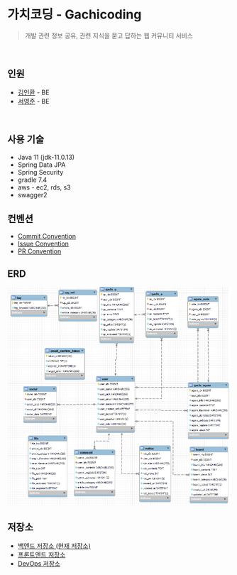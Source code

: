 # 가치코딩 - Gachicoding
> 개발 관련 정보 공유, 관련 지식을 묻고 답하는 웹 커뮤니티 서비스 <br>

<br>

## 인원 
* [김인환](https://github.com/inhwanK) - BE
* [서영준](https://github.com/95Seo) - BE

[//]: # (* [김인표]&#40;https://github.com/kiminpyo&#41;)
[//]: # (* [배지왕]&#40;https://github.com/BAE-JI-WANG&#41;)
[//]: # (* [김세현]&#40;https://github.com/saehyen&#41;)

<br>

## 사용 기술
* Java 11 (jdk-11.0.13)
* Spring Data JPA
* Spring Security 
* gradle 7.4
* aws - ec2, rds, s3
* swagger2

## 컨벤션
- [Commit Convention](https://github.com/95Seo/gachicoding/blob/develop/document/convention/commit_convention.md)
- [Issue Convention](https://github.com/95Seo/gachicoding/blob/develop/document/convention/issue_convention.md)
- [PR Convention](https://github.com/95Seo/gachicoding/blob/develop/document/convention/pull_request_convention.md)

## ERD
![](document/erd.png)

## 저장소
* [백엔드 저장소 (현재 저장소)](https://github.com/inhwanK/gachicoding)
* [프론트엔드 저장소](https://github.com/kiminpyo/gachicoding-front-next)
* [DevOps 저장소](https://github.com/BAE-JI-WANG/gachicoding_DevOps)

<br>

[//]: # (## 프로젝트 이슈 정리)

[//]: # (* [Spring Boot 환경에서 CORS 정책 설정 &#40;Feat. Spring Security&#41;]&#40;https://bool-flower.tistory.com/30&#41;)

[//]: # (* [사용자 인증을 위한 메일 API 개발 과정]&#40;https://bool-flower.tistory.com/19&#41;)

[//]: # (  <br>)

[//]: # (## 주요 이슈 및 트러블슈팅)

[//]: # (* Spring Data JPA - [DynamicInsert,DynamicUpdate 어노테이션의 용도&#40;작성 전&#41;]&#40;&#41;)

[//]: # (* UnexpectedRollbackException - [아이디&#40;이메일&#41; 중복처리에서 @Transactional 에 의한 롤백 예외 발생&#40;작성 전&#41;]&#40;&#41;)

[//]: # (* Spring Security & OAuth2 - [로그인 연동&#40;구글, 카카오, 깃허브&#41;시 기존 아이디와 중복 처리&#40;작성 전&#41;]&#40;&#41;)

[//]: # (* AWS Access Denied - [IAM 계정으로 로그인 시 RDS 접근이 안되는 현상&#40;작성 전&#41;]&#40;&#41;)

[//]: # (* WebMvcConfigurationSupport - [스웨거, pageable 사용을 위해 해당 클래스를 상속받아 오버라이딩&#40;작성 전&#41;]&#40;&#41;)